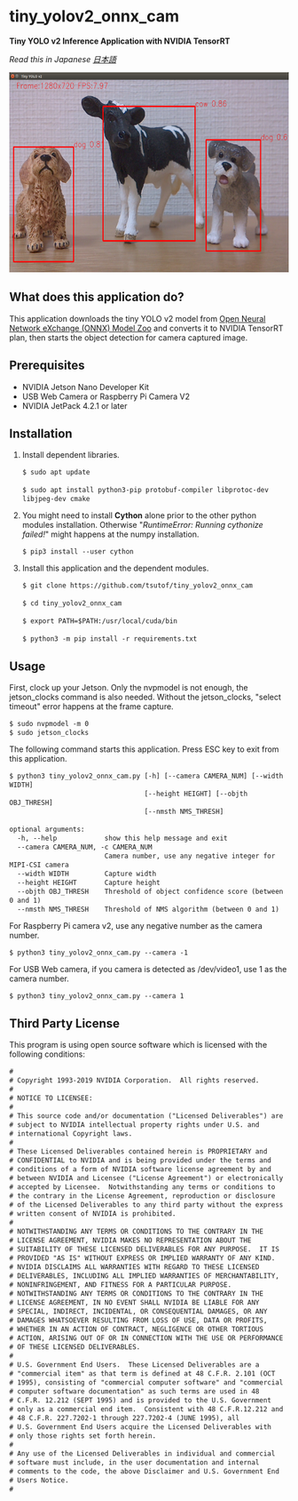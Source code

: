 # tiny_yolov2_onnx_cam
**Tiny YOLO v2 Inference Application with NVIDIA TensorRT**

*Read this in Japanese [日本語](README.ja.md)*

<img src="./screenshot.png" alt="Screenshot" title="Screenshot" width="640" height="360">

## What does this application do?

This application downloads the tiny YOLO v2 model from [Open Neural Network eXchange (ONNX) Model Zoo](https://github.com/onnx/models) and converts it to NVIDIA TensorRT plan, then starts the object detection for camera captured image. 

## Prerequisites

- NVIDIA Jetson Nano Developer Kit
- USB Web Camera or Raspberry Pi Camera V2
- NVIDIA JetPack 4.2.1 or later

## Installation

1. Install dependent libraries.

    ```
    $ sudo apt update

    $ sudo apt install python3-pip protobuf-compiler libprotoc-dev libjpeg-dev cmake
    ```
  
1. You might need to install **Cython** alone prior to the other python modules installation. Otherwise "*RuntimeError: Running cythonize failed!*" might happens at the numpy installation.

    ```
    $ pip3 install --user cython
    ```

1. Install this application and the dependent modules.

    ```
    $ git clone https://github.com/tsutof/tiny_yolov2_onnx_cam

    $ cd tiny_yolov2_onnx_cam

    $ export PATH=$PATH:/usr/local/cuda/bin

    $ python3 -m pip install -r requirements.txt
    ```

## Usage

First, clock up your Jetson.
Only the nvpmodel is not enough, the jetson_clocks command is also needed. Without the jetson_clocks, "select timeout" error happens at the frame capture.

```
$ sudo nvpmodel -m 0
$ sudo jetson_clocks
```

The following command starts this application.
Press ESC key to exit from this application.

```
$ python3 tiny_yolov2_onnx_cam.py [-h] [--camera CAMERA_NUM] [--width WIDTH]
                                  [--height HEIGHT] [--objth OBJ_THRESH]
                                  [--nmsth NMS_THRESH]

optional arguments:
  -h, --help            show this help message and exit
  --camera CAMERA_NUM, -c CAMERA_NUM
                        Camera number, use any negative integer for MIPI-CSI camera
  --width WIDTH         Capture width
  --height HEIGHT       Capture height
  --objth OBJ_THRESH    Threshold of object confidence score (between 0 and 1)
  --nmsth NMS_THRESH    Threshold of NMS algorithm (between 0 and 1)
```

For Raspberry Pi camera v2, use any negative number as the camera number.

```
$ python3 tiny_yolov2_onnx_cam.py --camera -1 
```

For USB Web camera, if you camera is detected as /dev/video1, use 1 as the camera number.

```
$ python3 tiny_yolov2_onnx_cam.py --camera 1
```

## Third Party License 

This program is using open source software which is licensed with the following conditions:

```
#
# Copyright 1993-2019 NVIDIA Corporation.  All rights reserved.
#
# NOTICE TO LICENSEE:
#
# This source code and/or documentation ("Licensed Deliverables") are
# subject to NVIDIA intellectual property rights under U.S. and
# international Copyright laws.
#
# These Licensed Deliverables contained herein is PROPRIETARY and
# CONFIDENTIAL to NVIDIA and is being provided under the terms and
# conditions of a form of NVIDIA software license agreement by and
# between NVIDIA and Licensee ("License Agreement") or electronically
# accepted by Licensee.  Notwithstanding any terms or conditions to
# the contrary in the License Agreement, reproduction or disclosure
# of the Licensed Deliverables to any third party without the express
# written consent of NVIDIA is prohibited.
#
# NOTWITHSTANDING ANY TERMS OR CONDITIONS TO THE CONTRARY IN THE
# LICENSE AGREEMENT, NVIDIA MAKES NO REPRESENTATION ABOUT THE
# SUITABILITY OF THESE LICENSED DELIVERABLES FOR ANY PURPOSE.  IT IS
# PROVIDED "AS IS" WITHOUT EXPRESS OR IMPLIED WARRANTY OF ANY KIND.
# NVIDIA DISCLAIMS ALL WARRANTIES WITH REGARD TO THESE LICENSED
# DELIVERABLES, INCLUDING ALL IMPLIED WARRANTIES OF MERCHANTABILITY,
# NONINFRINGEMENT, AND FITNESS FOR A PARTICULAR PURPOSE.
# NOTWITHSTANDING ANY TERMS OR CONDITIONS TO THE CONTRARY IN THE
# LICENSE AGREEMENT, IN NO EVENT SHALL NVIDIA BE LIABLE FOR ANY
# SPECIAL, INDIRECT, INCIDENTAL, OR CONSEQUENTIAL DAMAGES, OR ANY
# DAMAGES WHATSOEVER RESULTING FROM LOSS OF USE, DATA OR PROFITS,
# WHETHER IN AN ACTION OF CONTRACT, NEGLIGENCE OR OTHER TORTIOUS
# ACTION, ARISING OUT OF OR IN CONNECTION WITH THE USE OR PERFORMANCE
# OF THESE LICENSED DELIVERABLES.
#
# U.S. Government End Users.  These Licensed Deliverables are a
# "commercial item" as that term is defined at 48 C.F.R. 2.101 (OCT
# 1995), consisting of "commercial computer software" and "commercial
# computer software documentation" as such terms are used in 48
# C.F.R. 12.212 (SEPT 1995) and is provided to the U.S. Government
# only as a commercial end item.  Consistent with 48 C.F.R.12.212 and
# 48 C.F.R. 227.7202-1 through 227.7202-4 (JUNE 1995), all
# U.S. Government End Users acquire the Licensed Deliverables with
# only those rights set forth herein.
#
# Any use of the Licensed Deliverables in individual and commercial
# software must include, in the user documentation and internal
# comments to the code, the above Disclaimer and U.S. Government End
# Users Notice.
#
```
